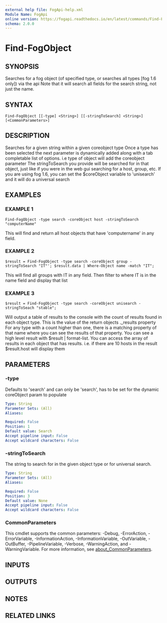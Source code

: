 ```yaml
---
external help file: FogApi-help.xml
Module Name: FogApi
online version: https://fogapi.readthedocs.io/en/latest/commands/Find-FogObject
schema: 2.0.0
---
```


# Find-FogObject

## SYNOPSIS
Searches for a fog object (of specified type, or searches all types \[fog 1.6 only\]) via the api
Note that it will search all fields for the search string, not just the name.

## SYNTAX

```
Find-FogObject [[-type] <String>] [[-stringToSearch] <String>] [<CommonParameters>]
```

## DESCRIPTION
Searches for a given string within a given coreobject type
Once a type has been selected the next parameter is dynamically added along with a tab completable list of options.
i.e type of object will add the coreobject parameter 
The stringToSearch you provide will be searched for in that object, just like if you were in the web gui searching for a host, group, etc. 
If you are using fog 1.6, you can set the $coreObject variable to 'unisearch' and it will do a universal search

## EXAMPLES

### EXAMPLE 1
```
Find-FogObject -type search -coreObject host -stringToSearch "computerName"
```

This will find and return all host objects that have 'computername' in any field.

### EXAMPLE 2
```
$result = Find-FogObject -type search -coreObject group -stringToSearch "IT"'; $result.data | Where-Object name -match "IT";
```

This will find all groups with IT in any field.
Then filter to where IT is in the name field and display that list

### EXAMPLE 3
```
$result = Find-FogObject -type search -coreObject unisearch -stringToSeach "stable";
```

Will output a table of results to the console with the count of results found in each object type.
    This is the value of the return objects ._results property
For any type with a count higher than one, there is a matching property of that name where you can see the results of that property.
You can see a high level result with $result | format-list.
You can access the array of results in each object that has results.
i.e.
if there are 10 hosts in the result $result.host will display them

## PARAMETERS

### -type
Defaults to 'search' and can only be 'search', has to be set for the dynamic coreObject param to populate

```yaml
Type: String
Parameter Sets: (All)
Aliases:

Required: False
Position: 1
Default value: Search
Accept pipeline input: False
Accept wildcard characters: False
```

### -stringToSearch
The string to search for in the given object type or for universal search.

```yaml
Type: String
Parameter Sets: (All)
Aliases:

Required: False
Position: 3
Default value: None
Accept pipeline input: False
Accept wildcard characters: False
```

### CommonParameters
This cmdlet supports the common parameters: -Debug, -ErrorAction, -ErrorVariable, -InformationAction, -InformationVariable, -OutVariable, -OutBuffer, -PipelineVariable, -Verbose, -WarningAction, and -WarningVariable. For more information, see [about_CommonParameters](http://go.microsoft.com/fwlink/?LinkID=113216).

## INPUTS

## OUTPUTS

## NOTES

## RELATED LINKS
